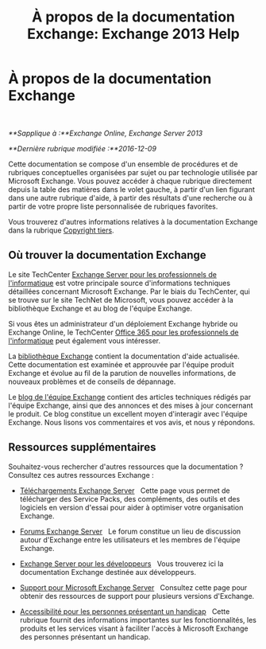 ﻿---
title: 'À propos de la documentation Exchange: Exchange 2013 Help'
TOCTitle: À propos de la documentation Exchange
ms:assetid: cbc07e0d-2884-4e5d-8065-39b7f6299b9b
ms:mtpsurl: https://technet.microsoft.com/fr-fr/library/Dd351146(v=EXCHG.150)
ms:contentKeyID: 50477382
ms.date: 04/24/2018
mtps_version: v=EXCHG.150
ms.translationtype: HT
---

# À propos de la documentation Exchange

 

_**Sapplique à :**Exchange Online, Exchange Server 2013_

_**Dernière rubrique modifiée :**2016-12-09_

Cette documentation se compose d'un ensemble de procédures et de rubriques conceptuelles organisées par sujet ou par technologie utilisée par Microsoft Exchange. Vous pouvez accéder à chaque rubrique directement depuis la table des matières dans le volet gauche, à partir d'un lien figurant dans une autre rubrique d'aide, à partir des résultats d'une recherche ou à partir de votre propre liste personnalisée de rubriques favorites.

Vous trouverez d'autres informations relatives à la documentation Exchange dans la rubrique [Copyright tiers](third-party-copyright-notices-exchange-2013-help.md).

## Où trouver la documentation Exchange

Le site TechCenter [Exchange Server pour les professionnels de l'informatique](https://go.microsoft.com/fwlink/p/?linkid=34165) est votre principale source d'informations techniques détaillées concernant Microsoft Exchange. Par le biais du TechCenter, qui se trouve sur le site TechNet de Microsoft, vous pouvez accéder à la bibliothèque Exchange et au blog de l'équipe Exchange.

Si vous êtes un administrateur d'un déploiement Exchange hybride ou Exchange Online, le TechCenter [Office 365 pour les professionnels de l'informatique](https://go.microsoft.com/fwlink/p/?linkid=282341) peut également vous intéresser.

La [bibliothèque Exchange](https://go.microsoft.com/fwlink/p/?linkid=82055) contient la documentation d'aide actualisée. Cette documentation est examinée et approuvée par l'équipe produit Exchange et évolue au fil de la parution de nouvelles informations, de nouveaux problèmes et de conseils de dépannage.

Le [blog de l'équipe Exchange](https://go.microsoft.com/fwlink/p/?linkid=178595) contient des articles techniques rédigés par l'équipe Exchange, ainsi que des annonces et des mises à jour concernant le produit. Ce blog constitue un excellent moyen d'interagir avec l'équipe Exchange. Nous lisons vos commentaires et vos avis, et nous y répondons.

## Ressources supplémentaires

Souhaitez-vous rechercher d'autres ressources que la documentation ? Consultez ces autres ressources Exchange :

  - [Téléchargements Exchange Server](https://go.microsoft.com/fwlink/p/?linkid=179447)   Cette page vous permet de télécharger des Service Packs, des compléments, des outils et des logiciels en version d'essai pour aider à optimiser votre organisation Exchange.

  - [Forums Exchange Server](https://go.microsoft.com/fwlink/p/?linkid=60612)   Le forum constitue un lieu de discussion autour d'Exchange entre les utilisateurs et les membres de l'équipe Exchange.

  - [Exchange Server pour les développeurs](https://go.microsoft.com/fwlink/p/?linkid=24705)   Vous trouverez ici la documentation Exchange destinée aux développeurs.

  - [Support pour Microsoft Exchange Server](https://go.microsoft.com/fwlink/p/?linkid=283967)   Consultez cette page pour obtenir des ressources de support pour plusieurs versions d'Exchange.

  - [Accessibilité pour les personnes présentant un handicap](accessibility-for-people-with-disabilities-exchange-2013-help.md)   Cette rubrique fournit des informations importantes sur les fonctionnalités, les produits et les services visant à faciliter l'accès à Microsoft Exchange des personnes présentant un handicap.

